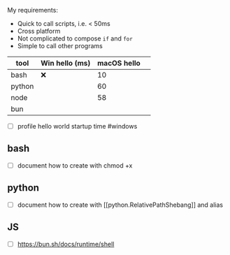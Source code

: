 My requirements:
- Quick to call scripts, i.e. < 50ms
- Cross platform
- Not complicated to compose `if` and `for`
- Simple to call other programs


| tool   | Win hello (ms) | macOS hello |     |
| ------ | -------------- | ----------- | --- |
| bash   | ❌              | 10          |     |
| python |                | 60          |     |
| node   |                | 58          |     |
| bun    |                |             |     |
- [ ] profile hello world startup time #windows 
## bash
- [ ] document how to create with chmod +x
## python
- [ ] document how to create with [[python.RelativePathShebang]] and alias
## JS
- [ ] https://bun.sh/docs/runtime/shell
